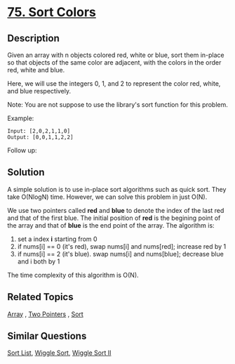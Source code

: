 # [75. Sort Colors](https://leetcode.com/problems/sort-colors)

## Description

Given an array with n objects colored red, white or blue, sort them in-place so that objects of the same color are adjacent, with the colors in the order red, white and blue.

Here, we will use the integers 0, 1, and 2 to represent the color red, white, and blue respectively.

Note: You are not suppose to use the library's sort function for this problem.

Example:

```
Input: [2,0,2,1,1,0]
Output: [0,0,1,1,2,2]
```

Follow up:

## Solution

A simple solution is to use in-place sort algorithms such as quick sort. They take O(NlogN) time. However, we can solve this problem in just O(N).

We use two pointers called **red** and **blue** to denote the index of the last red and that of the first blue. The initial position of **red** is the begining point of the array and that of **blue** is the end point of the array. The algorithm is:

1. set a index **i** starting from 0
2. if nums[i] == 0 (it's red), swap nums[i] and nums[red]; increase red by 1
3. if nums[i] == 2 (it's blue). swap nums[i] and nums[blue]; decrease blue and i both by 1

The time complexity of this algorithm is O(N).

## Related Topics

[Array](https://leetcode.com/tag/array/) , [Two Pointers](https://leetcode.com/tag/two-pointers/) , [Sort](https://leetcode.com/tag/sort/) 

## Similar Questions

[Sort List](https://leetcode.com/problems/sort-list/), [Wiggle Sort](https://leetcode.com/problems/wiggle-sort/), [Wiggle Sort II](https://leetcode.com/problems/wiggle-sort-ii/)
